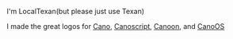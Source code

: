 I'm LocalTexan(but please just use Texan)

I made the great logos for [Cano](https://github.com/CobbCoding1/canoscript/tree/main), [Canoscript](https://github.com/CobbCoding1/cano/tree/main), [Canoon](https://github.com/kul-sudo/canoon/tree/main), and [CanoOS](https://github.com/Garihosu/CanoOS/tree/main)
